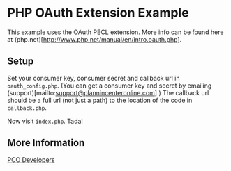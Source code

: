# PHP OAuth Extension Example

This example uses the OAuth PECL extension. More info can be found here at (php.net)[http://www.php.net/manual/en/intro.oauth.php].

## Setup

Set your consumer key, consumer secret and callback url in `oauth_config.php`. (You can get a consumer key and secret by emailing (support)[mailto:support@plannincenteronline.com].) The callback url should be a full url (not just a path) to the location of the code in `callback.php`.

Now visit `index.php`. Tada!

## More Information

[PCO Developers](https://github.com/ministrycentered/developers)
